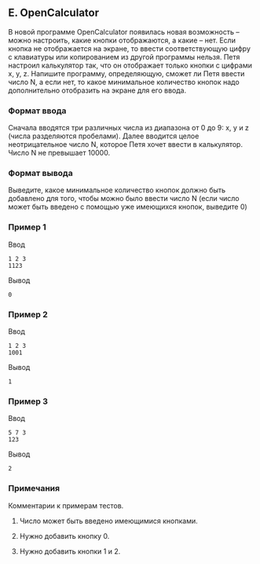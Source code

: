 ## E. OpenCalculator

В новой программе OpenCalculator появилась новая возможность – можно настроить, какие кнопки отображаются, а какие –
нет. Если кнопка не отображается на экране, то ввести соответствующую цифру с клавиатуры или копированием из другой
программы нельзя. Петя настроил калькулятор так, что он отображает только кнопки с цифрами x, y, z. Напишите программу,
определяющую, сможет ли Петя ввести число N, а если нет, то какое минимальное количество кнопок надо дополнительно
отобразить на экране для его ввода.

### Формат ввода

Сначала вводятся три различных числа из диапазона от 0 до 9: x, y и z (числа разделяются пробелами). Далее вводится
целое неотрицательное число N, которое Петя хочет ввести в калькулятор. Число N не превышает 10000.

### Формат вывода

Выведите, какое минимальное количество кнопок должно быть добавлено для того, чтобы можно было ввести число N (если
число может быть введено с помощью уже имеющихся кнопок, выведите 0)

### Пример 1

Ввод

```
1 2 3
1123
```

Вывод

```
0
```

### Пример 2

Ввод

```
1 2 3
1001
```

Вывод

```
1
```

### Пример 3

Ввод

```
5 7 3
123
```

Вывод

```
2
```

### Примечания

Комментарии к примерам тестов.

1. Число может быть введено имеющимися кнопками.

2. Нужно добавить кнопку 0.

3. Нужно добавить кнопки 1 и 2.